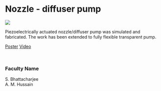 # Nozzle - diffuser pump

![](https://i.imgur.com/WP8wiSe.png)

Piezoelectrically actuated nozzle/diffuser pump was simulated and fabricated. The work has been extended to fully flexible transparent pump.

[Poster](11.%20Nozzle%20-%20diffuser%20pump.pdf)
[Video](https://youtu.be/cv7uM2nZDKk)

<br>


### Faculty Name

S. Bhattacharjee<br>
A. M. Hussain
